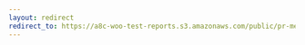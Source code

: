```yaml
---
layout: redirect
redirect_to: https://a8c-woo-test-reports.s3.amazonaws.com/public/pr-merge/45603/e2e/index.html
---
```

